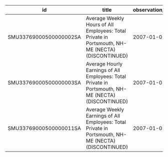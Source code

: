 | id                     | title                                                                                               | observation_start   | observation_end   |
|------------------------|-----------------------------------------------------------------------------------------------------|---------------------|-------------------|
| SMU33769000500000002SA | Average Weekly Hours of All Employees: Total Private in Portsmouth, NH-ME (NECTA) (DISCONTINUED)    | 2007-01-01          | 2022-03-01        |
| SMU33769000500000003SA | Average Hourly Earnings of All Employees: Total Private in Portsmouth, NH-ME (NECTA) (DISCONTINUED) | 2007-01-01          | 2022-03-01        |
| SMU33769000500000011SA | Average Weekly Earnings of All Employees: Total Private in Portsmouth, NH-ME (NECTA) (DISCONTINUED) | 2007-01-01          | 2022-03-01        |